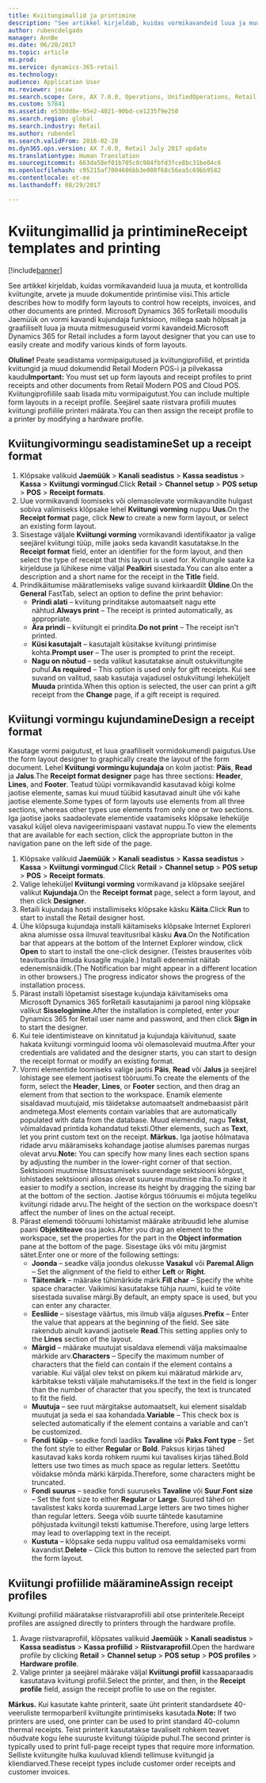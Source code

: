 ```yaml
---
title: Kviitungimallid ja printimine
description: "See artikkel kirjeldab, kuidas vormikavandeid luua ja muuta, et kontrollida kviitungite, arvete ja muude dokumentide printimise viisi. Microsoft Dynamics 365 forRetaili moodulis Jaemüük on vormi kavandi kujundaja funktsioon, millega saab hõlpsalt ja graafiliselt luua ja muuta mitmesuguseid vormi kavandeid."
author: rubencdelgado
manager: AnnBe
ms.date: 06/20/2017
ms.topic: article
ms.prod: 
ms.service: dynamics-365-retail
ms.technology: 
audience: Application User
ms.reviewer: josaw
ms.search.scope: Core, AX 7.0.0, Operations, UnifiedOperations, Retail
ms.custom: 57841
ms.assetid: e530dd8e-95e2-4021-90bd-ce1235f9e250
ms.search.region: global
ms.search.industry: Retail
ms.author: rubendel
ms.search.validFrom: 2016-02-28
ms.dyn365.ops.version: AX 7.0.0, Retail July 2017 update
ms.translationtype: Human Translation
ms.sourcegitcommit: 663da58ef01b705c0c984fbfd3fce8bc31be04c6
ms.openlocfilehash: c95215af7004606bb3e000f68c56ea5c69bb9582
ms.contentlocale: et-ee
ms.lasthandoff: 08/29/2017

---
```


# <a name="receipt-templates-and-printing"></a><span data-ttu-id="29cd2-104">Kviitungimallid ja printimine</span><span class="sxs-lookup"><span data-stu-id="29cd2-104">Receipt templates and printing</span></span>

[!include[banner](includes/banner.md)]


<span data-ttu-id="29cd2-105">See artikkel kirjeldab, kuidas vormikavandeid luua ja muuta, et kontrollida kviitungite, arvete ja muude dokumentide printimise viisi.</span><span class="sxs-lookup"><span data-stu-id="29cd2-105">This article describes how to modify form layouts to control how receipts, invoices, and other documents are printed.</span></span> <span data-ttu-id="29cd2-106">Microsoft Dynamics 365 forRetaili moodulis Jaemüük on vormi kavandi kujundaja funktsioon, millega saab hõlpsalt ja graafiliselt luua ja muuta mitmesuguseid vormi kavandeid.</span><span class="sxs-lookup"><span data-stu-id="29cd2-106">Microsoft Dynamics 365 for Retail includes a form layout designer that you can use to easily create and modify various kinds of form layouts.</span></span>

<span data-ttu-id="29cd2-107">**Oluline!** Peate seadistama vormipaigutused ja kviitungiprofiilid, et printida kviitungid ja muud dokumendid Retail Modern POS-i ja pilvekassa kaudu</span><span class="sxs-lookup"><span data-stu-id="29cd2-107">**Important:** You must set up form layouts and receipt profiles to print receipts and other documents from Retail Modern POS and Cloud POS.</span></span> <span data-ttu-id="29cd2-108">Kviitungiprofiilile saab lisada mitu vormipaigutust.</span><span class="sxs-lookup"><span data-stu-id="29cd2-108">You can include multiple form layouts in a receipt profile.</span></span> <span data-ttu-id="29cd2-109">Seejärel saate riistvara profiili muutes kviitungi profiilile printeri määrata.</span><span class="sxs-lookup"><span data-stu-id="29cd2-109">You can then assign the receipt profile to a printer by modifying a hardware profile.</span></span>

## <a name="set-up-a-receipt-format"></a><span data-ttu-id="29cd2-110">Kviitungivormingu seadistamine</span><span class="sxs-lookup"><span data-stu-id="29cd2-110">Set up a receipt format</span></span>
1.  <span data-ttu-id="29cd2-111">Klõpsake valikuid **Jaemüük** &gt; **Kanali seadistus** &gt; **Kassa seadistus** &gt; **Kassa** &gt; **Kviitungi vormingud**.</span><span class="sxs-lookup"><span data-stu-id="29cd2-111">Click **Retail** &gt; **Channel setup** &gt; **POS setup** &gt; **POS** &gt; **Receipt formats**.</span></span>
2.  <span data-ttu-id="29cd2-112">Uue vormikavandi loomiseks või olemasolevate vormikavandite hulgast sobiva valimiseks klõpsake lehel **Kviitungi vorming** nuppu **Uus**.</span><span class="sxs-lookup"><span data-stu-id="29cd2-112">On the **Receipt format** page, click **New** to create a new form layout, or select an existing form layout.</span></span>
3.  <span data-ttu-id="29cd2-113">Sisestage väljale **Kviitungi vorming** vormikavandi identifikaator ja valige seejärel kviitungi tüüp, mille jaoks seda kavandit kasutatakse.</span><span class="sxs-lookup"><span data-stu-id="29cd2-113">In the **Receipt format** field, enter an identifier for the form layout, and then select the type of receipt that this layout is used for.</span></span> <span data-ttu-id="29cd2-114">Kviitungile saate ka kirjelduse ja lühikese nime väljal **Pealkiri** sisestada.</span><span class="sxs-lookup"><span data-stu-id="29cd2-114">You can also enter a description and a short name for the receipt in the **Title** field.</span></span>
4.  <span data-ttu-id="29cd2-115">Prindikäitumise määratlemiseks valige suvand kiirkaardilt **Üldine**.</span><span class="sxs-lookup"><span data-stu-id="29cd2-115">On the **General** FastTab, select an option to define the print behavior:</span></span>
    -   <span data-ttu-id="29cd2-116">**Prindi alati** – kviitung prinditakse automaatselt nagu ette nähtud.</span><span class="sxs-lookup"><span data-stu-id="29cd2-116">**Always print** – The receipt is printed automatically, as appropriate.</span></span>
    -   <span data-ttu-id="29cd2-117">**Ära prindi** – kviitungit ei prindita.</span><span class="sxs-lookup"><span data-stu-id="29cd2-117">**Do not print** – The receipt isn't printed.</span></span>
    -   <span data-ttu-id="29cd2-118">**Küsi kasutajalt** – kasutajalt küsitakse kviitungi printimise kohta.</span><span class="sxs-lookup"><span data-stu-id="29cd2-118">**Prompt user** – The user is prompted to print the receipt.</span></span>
    -   <span data-ttu-id="29cd2-119">**Nagu on nõutud** – seda valikut kasutatakse ainult ostukviitungite puhul.</span><span class="sxs-lookup"><span data-stu-id="29cd2-119">**As required** – This option is used only for gift receipts.</span></span> <span data-ttu-id="29cd2-120">Kui see suvand on valitud, saab kasutaja vajadusel ostukviitungi leheküljelt **Muuda** printida.</span><span class="sxs-lookup"><span data-stu-id="29cd2-120">When this option is selected, the user can print a gift receipt from the **Change** page, if a gift receipt is required.</span></span>

## <a name="design-a-receipt-format"></a><span data-ttu-id="29cd2-121">Kviitungi vormingu kujundamine</span><span class="sxs-lookup"><span data-stu-id="29cd2-121">Design a receipt format</span></span>
<span data-ttu-id="29cd2-122">Kasutage vormi paigutust, et luua graafiliselt vormidokumendi paigutus.</span><span class="sxs-lookup"><span data-stu-id="29cd2-122">Use the form layout designer to graphically create the layout of the form document.</span></span> <span data-ttu-id="29cd2-123">Lehel **Kviitungi vormingu kujundaja** on kolm jaotist: **Päis**, **Read** ja **Jalus**.</span><span class="sxs-lookup"><span data-stu-id="29cd2-123">The **Receipt format designer** page has three sections: **Header**, **Lines**, and **Footer**.</span></span> <span data-ttu-id="29cd2-124">Teatud tüüpi vormikavandid kasutavad kõigi kolme jaotise elemente, samas kui muud tüübid kasutavad ainult ühe või kahe jaotise elemente.</span><span class="sxs-lookup"><span data-stu-id="29cd2-124">Some types of form layouts use elements from all three sections, whereas other types use elements from only one or two sections.</span></span> <span data-ttu-id="29cd2-125">Iga jaotise jaoks saadaolevate elementide vaatamiseks klõpsake lehekülje vasakul küljel oleva navigeerimispaani vastavat nuppu.</span><span class="sxs-lookup"><span data-stu-id="29cd2-125">To view the elements that are available for each section, click the appropriate button in the navigation pane on the left side of the page.</span></span>

1.  <span data-ttu-id="29cd2-126">Klõpsake valikuid **Jaemüük** &gt; **Kanali seadistus** &gt; **Kassa seadistus** &gt; **Kassa** &gt; **Kviitungi vormingud**.</span><span class="sxs-lookup"><span data-stu-id="29cd2-126">Click **Retail** &gt; **Channel setup** &gt; **POS setup** &gt; **POS** &gt; **Receipt formats**.</span></span>
2.  <span data-ttu-id="29cd2-127">Valige leheküljel **Kviitungi vorming** vormikavand ja klõpsake seejärel valikut **Kujundaja**.</span><span class="sxs-lookup"><span data-stu-id="29cd2-127">On the **Receipt format** page, select a form layout, and then click **Designer**.</span></span>
3.  <span data-ttu-id="29cd2-128">Retaili kujundaja hosti installimiseks klõpsake käsku **Käita**.</span><span class="sxs-lookup"><span data-stu-id="29cd2-128">Click **Run** to start to install the Retail designer host.</span></span>
4.  <span data-ttu-id="29cd2-129">Ühe klõpsuga kujundaja installi käitamiseks klõpsake Internet Exploreri akna alumisse ossa ilmuval teavitusribal käsku **Ava**.</span><span class="sxs-lookup"><span data-stu-id="29cd2-129">On the Notification bar that appears at the bottom of the Internet Explorer window, click **Open** to start to install the one-click designer.</span></span> <span data-ttu-id="29cd2-130">(Teistes brauserites võib teavitusriba ilmuda kusagile mujale.) Installi edenemist näitab edenemisnäidik.</span><span class="sxs-lookup"><span data-stu-id="29cd2-130">(The Notification bar might appear in a different location in other browsers.) The progress indicator shows the progress of the installation process.</span></span>
5.  <span data-ttu-id="29cd2-131">Pärast installi lõpetamist sisestage kujundaja käivitamiseks oma Microsoft Dynamics 365 forRetaili kasutajanimi ja parool ning klõpsake valikut **Sisselogimine**.</span><span class="sxs-lookup"><span data-stu-id="29cd2-131">After the installation is completed, enter your Dynamics 365 for Retail user name and password, and then click **Sign in** to start the designer.</span></span>
6.  <span data-ttu-id="29cd2-132">Kui teie identimisteave on kinnitatud ja kujundaja käivitunud, saate hakata kviitungi vorminguid looma või olemasolevaid muutma.</span><span class="sxs-lookup"><span data-stu-id="29cd2-132">After your credentials are validated and the designer starts, you can start to design the receipt format or modify an existing format.</span></span>
7.  <span data-ttu-id="29cd2-133">Vormi elementide loomiseks valige jaotis **Päis**, **Read** või **Jalus** ja seejärel lohistage see element jaotisest tööruumi.</span><span class="sxs-lookup"><span data-stu-id="29cd2-133">To create the elements of the form, select the **Header**, **Lines**, or **Footer** section, and then drag an element from that section to the workspace.</span></span> <span data-ttu-id="29cd2-134">Enamik elemente sisaldavad muutujaid, mis täidetakse automaatselt andmebaasist pärit andmetega.</span><span class="sxs-lookup"><span data-stu-id="29cd2-134">Most elements contain variables that are automatically populated with data from the database.</span></span> <span data-ttu-id="29cd2-135">Muud elemendid, nagu **Tekst**, võimaldavad printida kohandatud teksti.</span><span class="sxs-lookup"><span data-stu-id="29cd2-135">Other elements, such as **Text**, let you print custom text on the receipt.</span></span> <span data-ttu-id="29cd2-136">**Märkus.** Iga jaotise hõlmatava ridade arvu määramiseks kohandage jaotise alumises paremas nurgas olevat arvu.</span><span class="sxs-lookup"><span data-stu-id="29cd2-136">**Note:** You can specify how many lines each section spans by adjusting the number in the lower-right corner of that section.</span></span> <span data-ttu-id="29cd2-137">Sektsiooni muutmise lihtsustamiseks suurendage sektsiooni kõrgust, lohistades sektsiooni allosas olevat suuruse muutmise riba.</span><span class="sxs-lookup"><span data-stu-id="29cd2-137">To make it easier to modify a section, increase its height by dragging the sizing bar at the bottom of the section.</span></span> <span data-ttu-id="29cd2-138">Jaotise kõrgus tööruumis ei mõjuta tegeliku kviitungi ridade arvu.</span><span class="sxs-lookup"><span data-stu-id="29cd2-138">The height of the section on the workspace doesn't affect the number of lines on the actual receipt.</span></span>
8.  <span data-ttu-id="29cd2-139">Pärast elemendi tööruumi lohistamist määrake atribuudid lehe alumise paani **Objektiteave** osa jaoks.</span><span class="sxs-lookup"><span data-stu-id="29cd2-139">After you drag an element to the workspace, set the properties for the part in the **Object information** pane at the bottom of the page.</span></span> <span data-ttu-id="29cd2-140">Sisestage üks või mitu järgmist sätet.</span><span class="sxs-lookup"><span data-stu-id="29cd2-140">Enter one or more of the following settings:</span></span>
    -   <span data-ttu-id="29cd2-141">**Joonda** – seadke välja joondus olekusse **Vasakul** või **Paremal**.</span><span class="sxs-lookup"><span data-stu-id="29cd2-141">**Align** – Set the alignment of the field to either **Left** or **Right**.</span></span>
    -   <span data-ttu-id="29cd2-142">**Täitemärk** – määrake tühimärkide märk.</span><span class="sxs-lookup"><span data-stu-id="29cd2-142">**Fill char** – Specify the white space character.</span></span> <span data-ttu-id="29cd2-143">Vaikimisi kasutatakse tühja ruumi, kuid te võite sisestada suvalise märgi.</span><span class="sxs-lookup"><span data-stu-id="29cd2-143">By default, an empty space is used, but you can enter any character.</span></span>
    -   <span data-ttu-id="29cd2-144">**Eesliide** – sisestage väärtus, mis ilmub välja alguses.</span><span class="sxs-lookup"><span data-stu-id="29cd2-144">**Prefix** – Enter the value that appears at the beginning of the field.</span></span> <span data-ttu-id="29cd2-145">See säte rakendub ainult kavandi jaotisele **Read**.</span><span class="sxs-lookup"><span data-stu-id="29cd2-145">This setting applies only to the **Lines** section of the layout.</span></span>
    -   <span data-ttu-id="29cd2-146">**Märgid** – määrake muutujat sisaldava elemendi välja maksimaalne märkide arv.</span><span class="sxs-lookup"><span data-stu-id="29cd2-146">**Characters** – Specify the maximum number of characters that the field can contain if the element contains a variable.</span></span> <span data-ttu-id="29cd2-147">Kui väljal olev tekst on pikem kui määratud märkide arv, kärbitakse teksti väljale mahutamiseks.</span><span class="sxs-lookup"><span data-stu-id="29cd2-147">If the text in the field is longer than the number of character that you specify, the text is truncated to fit the field.</span></span>
    -   <span data-ttu-id="29cd2-148">**Muutuja** – see ruut märgitakse automaatselt, kui element sisaldab muutujat ja seda ei saa kohandada.</span><span class="sxs-lookup"><span data-stu-id="29cd2-148">**Variable** – This check box is selected automatically if the element contains a variable and can't be customized.</span></span>
    -   <span data-ttu-id="29cd2-149">**Fondi tüüp** – seadke fondi laadiks **Tavaline** või **Paks**.</span><span class="sxs-lookup"><span data-stu-id="29cd2-149">**Font type** – Set the font style to either **Regular** or **Bold**.</span></span> <span data-ttu-id="29cd2-150">Paksus kirjas tähed kasutavad kaks korda rohkem ruumi kui tavalises kirjas tähed.</span><span class="sxs-lookup"><span data-stu-id="29cd2-150">Bold letters use two times as much space as regular letters.</span></span> <span data-ttu-id="29cd2-151">Seetõttu võidakse mõnda märki kärpida.</span><span class="sxs-lookup"><span data-stu-id="29cd2-151">Therefore, some characters might be truncated.</span></span>
    -   <span data-ttu-id="29cd2-152">**Fondi suurus** – seadke fondi suuruseks **Tavaline** või **Suur**.</span><span class="sxs-lookup"><span data-stu-id="29cd2-152">**Font size** – Set the font size to either **Regular** or **Large**.</span></span> <span data-ttu-id="29cd2-153">Suured tähed on tavalistest kaks korda suuremad.</span><span class="sxs-lookup"><span data-stu-id="29cd2-153">Large letters are two times higher than regular letters.</span></span> <span data-ttu-id="29cd2-154">Seega võib suurte tähtede kasutamine põhjustada kviitungil teksti kattumise.</span><span class="sxs-lookup"><span data-stu-id="29cd2-154">Therefore, using large letters may lead to overlapping text in the receipt.</span></span>
    -   <span data-ttu-id="29cd2-155">**Kustuta** – klõpsake seda nuppu valitud osa eemaldamiseks vormi kavandist.</span><span class="sxs-lookup"><span data-stu-id="29cd2-155">**Delete** – Click this button to remove the selected part from the form layout.</span></span>

## <a name="assign-receipt-profiles"></a><span data-ttu-id="29cd2-156">Kviitungi profiilide määramine</span><span class="sxs-lookup"><span data-stu-id="29cd2-156">Assign receipt profiles</span></span>
<span data-ttu-id="29cd2-157">Kviitungi profiilid määratakse riistvaraprofiili abil otse printeritele.</span><span class="sxs-lookup"><span data-stu-id="29cd2-157">Receipt profiles are assigned directly to printers through the hardware profile.</span></span>

1.  <span data-ttu-id="29cd2-158">Avage riistvaraprofiil, klõpsates valikuid **Jaemüük** &gt; **Kanali seadistus** &gt; **Kassa seadistus** &gt; **Kassa profiilid** &gt; **Riistvaraprofiil**.</span><span class="sxs-lookup"><span data-stu-id="29cd2-158">Open the hardware profile by clicking **Retail** &gt; **Channel setup** &gt; **POS setup** &gt; **POS profiles** &gt; **Hardware profile**.</span></span>
2.  <span data-ttu-id="29cd2-159">Valige printer ja seejärel määrake väljal **Kviitungi profiil** kassaaparaadis kasutatava kviitungi profiil.</span><span class="sxs-lookup"><span data-stu-id="29cd2-159">Select the printer, and then, in the **Receipt profile** field, assign the receipt profile to use on the register.</span></span>

<span data-ttu-id="29cd2-160">**Märkus.** Kui kasutate kahte printerit, saate üht printerit standardsete 40-veeruliste termoparberil kviitungite printimiseks kasutada.</span><span class="sxs-lookup"><span data-stu-id="29cd2-160">**Note:** If two printers are used, one printer can be used to print standard 40-column thermal receipts.</span></span> <span data-ttu-id="29cd2-161">Teist printerit kasutatakse tavaliselt rohkem teavet nõudvate kogu lehe suuruste kviitungi tüüpide puhul.</span><span class="sxs-lookup"><span data-stu-id="29cd2-161">The second printer is typically used to print full-page receipt types that require more information.</span></span> <span data-ttu-id="29cd2-162">Selliste kviitungite hulka kuuluvad kliendi tellimuse kviitungid ja kliendiarved.</span><span class="sxs-lookup"><span data-stu-id="29cd2-162">These receipt types include customer order receipts and customer invoices.</span></span>




